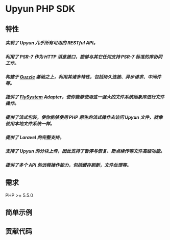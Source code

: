 Upyun PHP SDK
===============

## 特性

##### 实现了 Upyun 几乎所有可用的 RESTful API。
##### 利用了 PSR-7 作为 HTTP 消息接口，能够与其它任何支持 PSR-7 标准的库协同工作。
##### 构建于 [Guzzle](http://guzzlephp.org/) 基础之上，利用其诸多特性，包括持久连接、异步请求、中间件等。
##### 提供了 [FlySystem](ddd.com) Adapter，使你能够使用这一强大的文件系统抽象库进行文件操作。
##### 提供了流式包装，使你能够使用 PHP 原生的流式操作去访问 Upyun 文件，就像使用本地文件系统一样。
##### 提供了 Laravel 的完整支持。
##### 支持了 Upyun 的分块上传，因此支持了暂停与恢复、断点续传等文件高级功能。
##### 提供了多个 API 的远程操作能力，包括缓存刷新，文件处理等。

## 需求

PHP >= 5.5.0

## 简单示例


## 贡献代码